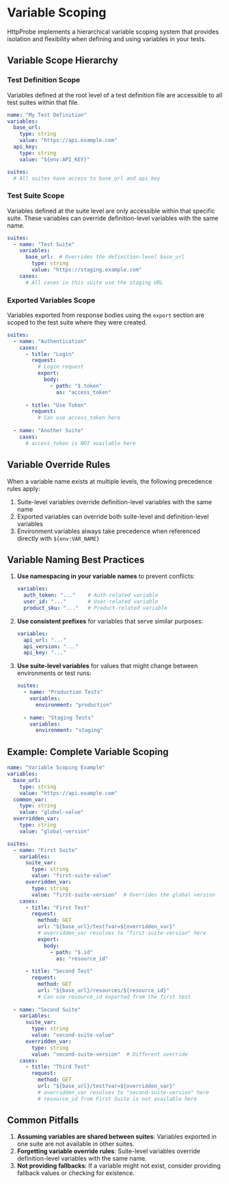 # Variable Scoping

HttpProbe implements a hierarchical variable scoping system that provides isolation and flexibility when defining and using variables in your tests.

## Variable Scope Hierarchy

### Test Definition Scope
Variables defined at the root level of a test definition file are accessible to all test suites within that file.

```yaml
name: "My Test Definition"
variables:
  base_url:
    type: string
    value: "https://api.example.com"
  api_key:
    type: string
    value: "${env:API_KEY}"

suites:
  # All suites have access to base_url and api_key
```

### Test Suite Scope
Variables defined at the suite level are only accessible within that specific suite. These variables can override definition-level variables with the same name.

```yaml
suites:
  - name: "Test Suite"
    variables:
      base_url:  # Overrides the definition-level base_url
        type: string
        value: "https://staging.example.com"
    cases:
      # All cases in this suite use the staging URL
```

### Exported Variables Scope
Variables exported from response bodies using the `export` section are scoped to the test suite where they were created.

```yaml
suites:
  - name: "Authentication"
    cases:
      - title: "Login"
        request:
          # Login request
          export:
            body:
              - path: "$.token"
                as: "access_token"
      
      - title: "Use Token"
        request:
          # Can use access_token here
          
  - name: "Another Suite"
    cases:
      # access_token is NOT available here
```

## Variable Override Rules

When a variable name exists at multiple levels, the following precedence rules apply:

1. Suite-level variables override definition-level variables with the same name
2. Exported variables can override both suite-level and definition-level variables
3. Environment variables always take precedence when referenced directly with `${env:VAR_NAME}`

## Variable Naming Best Practices

1. **Use namespacing in your variable names** to prevent conflicts:
   ```yaml
   variables:
     auth_token: "..."    # Auth-related variable
     user_id: "..."       # User-related variable
     product_sku: "..."   # Product-related variable
   ```

2. **Use consistent prefixes** for variables that serve similar purposes:
   ```yaml
   variables:
     api_url: "..."
     api_version: "..."
     api_key: "..."
   ```

3. **Use suite-level variables** for values that might change between environments or test runs:
   ```yaml
   suites:
     - name: "Production Tests"
       variables:
         environment: "production"
     
     - name: "Staging Tests"
       variables:
         environment: "staging"
   ```

## Example: Complete Variable Scoping

```yaml
name: "Variable Scoping Example"
variables:
  base_url:
    type: string
    value: "https://api.example.com"
  common_var:
    type: string
    value: "global-value"
  overridden_var:
    type: string
    value: "global-version"

suites:
  - name: "First Suite"
    variables:
      suite_var:
        type: string
        value: "first-suite-value"
      overridden_var:
        type: string
        value: "first-suite-version"  # Overrides the global version
    cases:
      - title: "First Test"
        request:
          method: GET
          url: "${base_url}/test?var=${overridden_var}"
          # overridden_var resolves to "first-suite-version" here
          export:
            body:
              - path: "$.id"
                as: "resource_id"
                
      - title: "Second Test"
        request:
          method: GET
          url: "${base_url}/resources/${resource_id}"
          # Can use resource_id exported from the first test
          
  - name: "Second Suite"
    variables:
      suite_var:
        type: string
        value: "second-suite-value"
      overridden_var:
        type: string
        value: "second-suite-version"  # Different override
    cases:
      - title: "Third Test"
        request:
          method: GET
          url: "${base_url}/test?var=${overridden_var}"
          # overridden_var resolves to "second-suite-version" here
          # resource_id from First Suite is not available here
```

## Common Pitfalls

1. **Assuming variables are shared between suites**: Variables exported in one suite are not available in other suites.
2. **Forgetting variable override rules**: Suite-level variables override definition-level variables with the same name.
3. **Not providing fallbacks**: If a variable might not exist, consider providing fallback values or checking for existence.